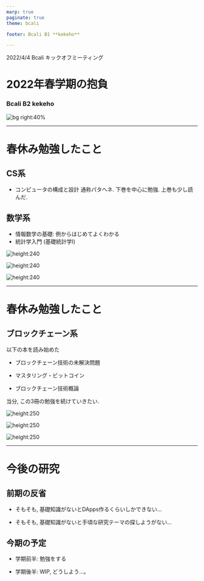 ```yaml
---
marp: true
paginate: true
theme: bcali

footer: Bcali B1 **kekeho**

---
```

<!--
class: title
-->

2022/4/4 Bcali キックオフミーティング

<div class="main-title">

# 2022年春学期の抱負

</div>

### Bcali B2 **kekeho**

![bg right:40%](https://cdn.pixabay.com/photo/2017/07/31/11/21/people-2557396_1280.jpg)

---
<!--
class: slides
-->

# 春休み勉強したこと

<div class="row">


<div class="col">

## CS系

- コンピュータの構成と設計
    通称パタヘネ. 下巻を中心に勉強. 上巻も少し読んだ.

## 数学系

- 情報数学の基礎: 例からはじめてよくわかる
- 統計学入門 (基礎統計学Ⅰ)

</div>

<div class="col-img">

![height:240](https://m.media-amazon.com/images/I/81soOWOB1iL._AC_UL640_FMwebp_QL65_.jpg)

![height:240](https://images-fe.ssl-images-amazon.com/images/I/51gq8gb88bL._SY291_BO1,204,203,200_QL40_ML2_.jpg)

![height:240](https://m.media-amazon.com/images/I/512H1E9ARDL._AC_UL640_FMwebp_QL65_.jpg)

</div>

</div>


---

# 春休み勉強したこと

<div class="row">

<div class="col">

## ブロックチェーン系

以下の本を読み始めた

- ブロックチェーン技術の未解決問題

- マスタリング・ビットコイン

- ブロックチェーン技術概論

当分, この3冊の勉強を続けていきたい.

</div>

<div class="col-img">

![height:250](https://m.media-amazon.com/images/I/91dkEzBuYFL._AC_UL640_FMwebp_QL65_.jpg)

![height:250](https://m.media-amazon.com/images/I/81iewx1wQbL._AC_UL640_FMwebp_QL65_.jpg)

![height:250](https://images-fe.ssl-images-amazon.com/images/I/51-3KSSi5ZS._SX218_BO1,204,203,200_QL40_ML2_.jpg)

</div>

</div>

---

# 今後の研究

## 前期の反省

- そもそも, 基礎知識がないとDApps作るくらいしかできない...

- そもそも, 基礎知識がないと手頃な研究テーマの探しようがない...

## 今期の予定

- 学期前半: 勉強をする

- 学期後半: WIP, どうしよう...。
